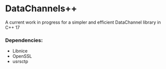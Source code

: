# DataChannels++

A current work in progress for a simpler and efficient DataChannel library 
in C++ 17

### Dependencies:

* Libnice
* OpenSSL
* usrsctp